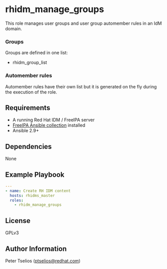 # rhidm_manage_groups

This role manages user groups and user group automember rules in an IdM domain.

### Groups

Groups are defined in one list: 

* rhidm_group_list

### Automember rules
Automember rules have their own list but it is generated on the fly during the execution of the role. 

## Requirements

* A running Red Hat IDM / FreeIPA server
* [FreeIPA Ansible collection](https://github.com/freeipa/ansible-freeipa) installed
* Ansible 2.9+

## Dependencies

None

## Example Playbook

```yaml
---
- name: Create RH IDM content
  hosts: rhidms_master
  roles:
    - rhidm_manage_groups
```

## License
GPLv3

## Author Information 
Peter Tselios (ptselios@redhat.com)
